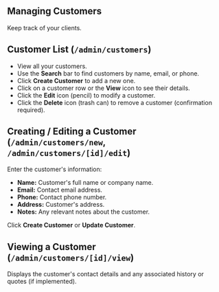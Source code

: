 ## Managing Customers

Keep track of your clients.

## Customer List (`/admin/customers`)

*   View all your customers.
*   Use the **Search** bar to find customers by name, email, or phone.
*   Click **Create Customer** to add a new one.
*   Click on a customer row or the **View** icon to see their details.
*   Click the **Edit** icon (pencil) to modify a customer.
*   Click the **Delete** icon (trash can) to remove a customer (confirmation required).

## Creating / Editing a Customer (`/admin/customers/new`, `/admin/customers/[id]/edit`)

Enter the customer's information:

*   **Name:** Customer's full name or company name.
*   **Email:** Contact email address.
*   **Phone:** Contact phone number.
*   **Address:** Customer's address.
*   **Notes:** Any relevant notes about the customer.

Click **Create Customer** or **Update Customer**.

## Viewing a Customer (`/admin/customers/[id]/view`)

Displays the customer's contact details and any associated history or quotes (if implemented). 